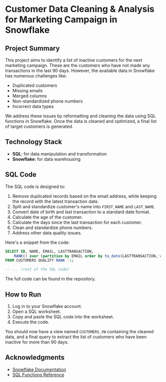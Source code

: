 # Customer Data Cleaning & Analysis for Marketing Campaign in Snowflake

## Project Summary

This project aims to identify a list of inactive customers for the next marketing campaign. These are the customers who have not made any transactions in the last 90 days. However, the available data in Snowflake has numerous challenges like:

- Duplicated customers
- Missing emails
- Merged columns
- Non-standardized phone numbers
- Incorrect data types

We address these issues by reformatting and cleaning the data using SQL functions in Snowflake. Once the data is cleaned and optimized, a final list of target customers is generated.

## Technology Stack

- **SQL**: for data manipulation and transformation
- **Snowflake**: for data warehousing

## SQL Code

The SQL code is designed to:

1. Remove duplicated records based on the email address, while keeping the record with the latest transaction date.
2. Split and standardize customer's name into `FIRST_NAME` and `LAST_NAME`.
3. Convert date of birth and last transaction to a standard date format.
4. Calculate the age of the customer.
5. Calculate the days since the last transaction for each customer.
6. Clean and standardize phone numbers.
7. Address other data quality issues.

Here's a snippet from the code:

```sql
SELECT ID, NAME, EMAIL, LASTTRANSACTION,
    RANK() over (partition by EMAIL order by to_date(LASTTRANSACTION,'AUTO')DESC) as RANK
FROM CUSTOMERS QUALIFY RANK -1;

-- ... (rest of the SQL code)
```
The full code can be found in the repository.

## How to Run

1. Log in to your Snowflake account.
2. Open a SQL worksheet.
3. Copy and paste the SQL code into the worksheet.
4. Execute the code.

You should now have a view named `CUSTOMERS_VW` containing the cleaned data, and a final query to extract the list of customers who have been inactive for more than 90 days.


## Acknowledgments

* [Snowflake Documentation](https://docs.snowflake.com/en/)
* [SQL Functions Reference](https://docs.snowflake.com/en/sql-reference-functions.html)
